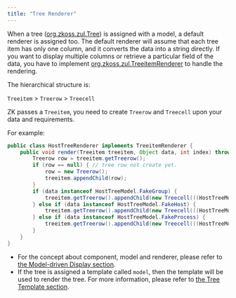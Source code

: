 ```yaml
---
title: "Tree Renderer"
---
```


When a tree ([org.zkoss.zul.Tree](https://www.zkoss.org/javadoc/latest/zk/org/zkoss/zul/Tree.html)) is assigned with a
model, a default renderer is assigned too. The default renderer will
assume that each tree item has only one column, and it converts the data
into a string directly. If you want to display multiple columns or
retrieve a particular field of the data, you have to implement
[org.zkoss.zul.TreeitemRenderer](https://www.zkoss.org/javadoc/latest/zk/org/zkoss/zul/TreeitemRenderer.html) to
handle the rendering.

The hierarchical structure is:

`Treeitem` > `Treerow` > `Treecell`

ZK passes a `Treeitem`, you need to create `Treerow` and `Treecell` upon your data and requirements.

For example:

```java
public class HostTreeRenderer implements TreeitemRenderer {
    public void render(Treeitem treeitem, Object data, int index) throws Exception {
        Treerow row = treeitem.getTreerow();
        if (row == null) { // tree row not create yet.
            row = new Treerow();
            treeitem.appendChild(row);
        }
        if (data instanceof HostTreeModel.FakeGroup) {
            treeitem.getTreerow().appendChild(new Treecell(((HostTreeModel.FakeGroup)data).getName()));
        } else if (data instanceof HostTreeModel.FakeHost) {
            treeitem.getTreerow().appendChild(new Treecell(((HostTreeModel.FakeHost)data).getName()));
        } else if (data instanceof HostTreeModel.FakeProcess) {
            treeitem.getTreerow().appendChild(new Treecell(((HostTreeModel.FakeProcess)data).getName()));
        }
    }
}
```

* For the concept about component, model and renderer, please refer
    to [the Model-driven Display section]({{site.baseurl}}/zk_dev_ref/mvc/list_model#Model-driven_Display).
* If the tree is assigned a template called `model`, then the
    template will be used to render the tree. For more information,
    please refer to [the Tree Template section]({{site.baseurl}}/zk_dev_ref/mvc/tree_template).
